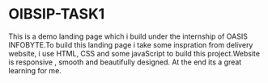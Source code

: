 # OIBSIP-TASK1
This is a demo landing page which i build under the internship of OASIS INFOBYTE.To build this landing page i take some inspration from delivery
website, i use HTML, CSS and some javaScript to build this project.Website is responsive , smooth and beautifully designed. At the end its a great learning 
for me.
